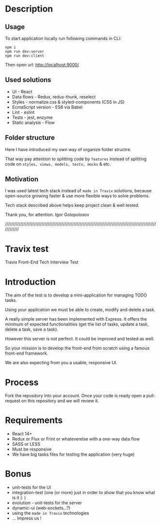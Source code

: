# Description
## Usage

To start application locally run following commands in CLI:

```
npm i
npm run dev:server
npm run dev:client
```

Then open url: [http://localhost:9000/](http://localhost:9000/)

## Used solutions
* UI - React
* Data flows - Redux, redux-thunk, reselect
* Styles - normalize.css & styled-components (CSS in JS)
* EcmaScript version - ES6 via Babel
* Lint - eslint
* Tests - jest, enzyme
* Static analysis - Flow

## Folder structure

Here I have introduced my own way of organize folder structre.

That way pay attention to splitting code by `features` instead of splitting code on `styles, views, models, tests, mocks` & etc.

## Motivation
I was used latest tech stack instead of `made in Travix` solutions, because open-source growing faster & use more flexible ways to solve problems.

Tech stack described above helps keep project clean & well tested.

Thank you, for attention.
Igor Golopolosov

////////////////////////////////////////////////////////////////////////////////////////////////////////////


# Travix test

Travix Front-End Tech Interview Test

# Introduction

The aim of the test is to develop a mini-application for managing TODO tasks.

Using your application we must be able to create, modify and delete a task.

A really simple server has been implemented with Express. It offers the minimum of expected functionalities (get the list of tasks, update a task, delete a task, save a task).

However this server is not perfect. It could be improved and tested as well.

So your mission is to develop the front-end from scratch using a famous front-end framework.

We are also expecting from you a usable, responsive UI.

# Process

Fork the repository into your account. Once your code is ready open a pull-request on this repository and we will review it.

# Requirements

* React 14+
* Redux or Flux or Frint or whateverelse with a one-way data flow
* SASS or LESS
* Must be responsive
* We have big tasks files for testing the application (very huge)

# Bonus

* unit-tests for the UI
* integration-test (one (or more) just in order to show that you know what is it (: )
* evolution - unit-tests for the server
* dynamic-ui (web-sockets...?)
* using the `made in Travix` technologies
* ... Impress us !
